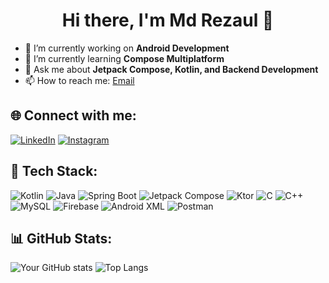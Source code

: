<h1 align="center"> Hi there, I'm Md Rezaul 👋</h1>

- 🔭 I’m currently working on **Android Development**
- 🌱 I’m currently learning **Compose Multiplatform**
- 💬 Ask me about **Jetpack Compose, Kotlin, and Backend Development**
- 📫 How to reach me: [Email](mailto:rmdrezaul75@gmail.com)



## 🌐 Connect with me:
[![LinkedIn](https://img.shields.io/badge/LinkedIn-0A66C2?style=for-the-badge&logo=linkedin&logoColor=white)](https://www.linkedin.com/in/md-rezaul-ba060222b/)
[![Instagram](https://img.shields.io/badge/Instagram-E4405F?style=for-the-badge&logo=instagram&logoColor=white)](https://www.instagram.com/thisisrezaul/)

## 🚀 Tech Stack:
![Kotlin](https://img.shields.io/badge/Kotlin-%230095D5.svg?style=for-the-badge&logo=kotlin&logoColor=white)
![Java](https://img.shields.io/badge/Java-%23ED8B00.svg?style=for-the-badge&logo=openjdk&logoColor=white)
![Spring Boot](https://img.shields.io/badge/Spring%20Boot-%236DB33F.svg?style=for-the-badge&logo=spring-boot&logoColor=white)
![Jetpack Compose](https://img.shields.io/badge/Jetpack%20Compose-%23000000.svg?style=for-the-badge&logo=jetpack-compose&logoColor=white)
![Ktor](https://img.shields.io/badge/Ktor-%235C2D91.svg?style=for-the-badge&logo=ktor&logoColor=white)
![C](https://img.shields.io/badge/C-%2300599C.svg?style=for-the-badge&logo=c&logoColor=white)
![C++](https://img.shields.io/badge/C++-%2300599C.svg?style=for-the-badge&logo=c%2B%2B&logoColor=white)
![MySQL](https://img.shields.io/badge/MySQL-%2300f.svg?style=for-the-badge&logo=mysql&logoColor=white)
![Firebase](https://img.shields.io/badge/Firebase-%23FFCA28.svg?style=for-the-badge&logo=firebase&logoColor=black)
![Android XML](https://img.shields.io/badge/Android%20XML-%233DDC84.svg?style=for-the-badge&logo=android&logoColor=white)
![Postman](https://img.shields.io/badge/Postman-%23FF6C37.svg?style=for-the-badge&logo=postman&logoColor=white)


## 📊 GitHub Stats:
![Your GitHub stats](https://github-readme-stats.vercel.app/api?username=rezaul-web&show_icons=true&theme=radical)
![Top Langs](https://github-readme-stats.vercel.app/api/top-langs/?username=rezaul-web&layout=compact&theme=radical)

